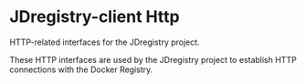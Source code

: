 # JDregistry-client Http
HTTP-related interfaces for the JDregistry project.

These HTTP interfaces are used by the JDregistry project to establish
HTTP connections with the Docker Registry.
